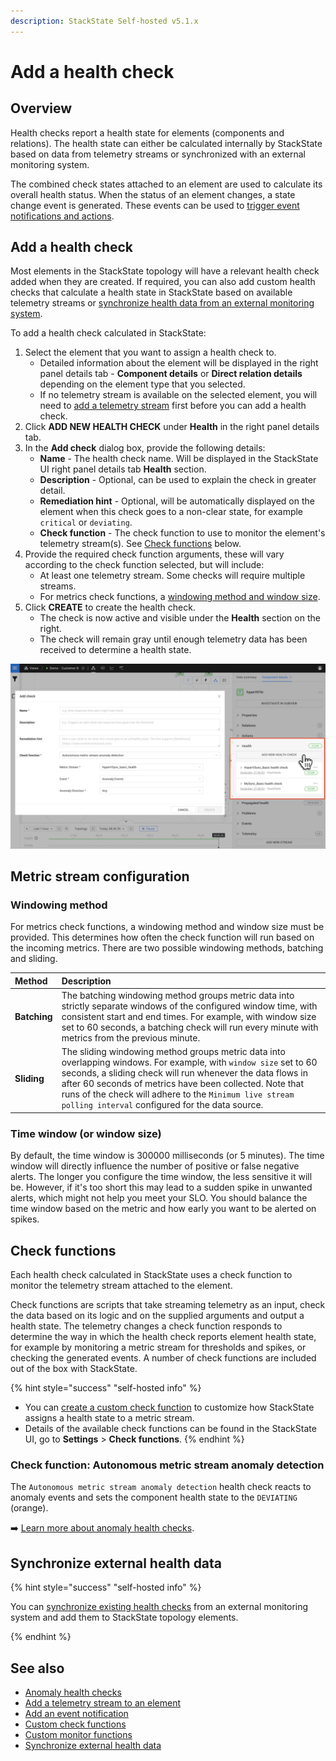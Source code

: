 ```yaml
---
description: StackState Self-hosted v5.1.x 
---
```


# Add a health check

## Overview

Health checks report a health state for elements \(components and relations\). The health state can either be calculated internally by StackState based on data from telemetry streams or synchronized with an external monitoring system.

The combined check states attached to an element are used to calculate its overall health status. When the status of an element changes, a state change event is generated. These events can be used to [trigger event notifications and actions](../events/event-notifications.md).

## Add a health check

Most elements in the StackState topology will have a relevant health check added when they are created. If required, you can also add custom health checks that calculate a health state in StackState based on available telemetry streams or [synchronize health data from an external monitoring system](add-a-health-check.md#synchronize-external-health-data).

To add a health check calculated in StackState:

1. Select the element that you want to assign a health check to.
   * Detailed information about the element will be displayed in the right panel details tab - **Component details** or **Direct relation details** depending on the element type that you selected.
   * If no telemetry stream is available on the selected element, you will need to [add a telemetry stream](../metrics/add-telemetry-to-element.md) first before you can add a health check.
2. Click **ADD NEW HEALTH CHECK** under **Health** in the right panel details tab.
3. In the **Add check** dialog box, provide the following details:
   * **Name** - The health check name. Will be displayed in the StackState UI right panel details tab **Health** section.
   * **Description** - Optional, can be used to explain the check in greater detail.
   * **Remediation hint** - Optional, will be automatically displayed on the element when this check goes to a non-clear state, for example `critical` or `deviating`.
   * **Check function** - The check function to use to monitor the element's telemetry stream\(s\). See [Check functions](add-a-health-check.md#check-functions) below.
4. Provide the required check function arguments, these will vary according to the check function selected, but will include:
   * At least one telemetry stream. Some checks will require multiple streams.
   * For metrics check functions, a [windowing method and window size](#metric-stream-configuration).
5. Click **CREATE** to create the health check.
   * The check is now active and visible under the **Health** section on the right.
   * The check will remain gray until enough telemetry data has been received to determine a health state.

![Add a health check to an element](../../.gitbook/assets/v51_add_health_check.png)

## Metric stream configuration

### Windowing method

For metrics check functions, a windowing method and window size must be provided. This determines how often the check function will run based on the incoming metrics. There are two possible windowing methods, batching and sliding.

| Method | Description |
| :--- | :--- |
| **Batching** | The batching windowing method groups metric data into strictly separate windows of the configured window time, with consistent start and end times. For example, with window size set to 60 seconds, a batching check will run every minute with metrics from the previous minute. |
| **Sliding** | The sliding windowing method groups metric data into overlapping windows. For example, with `window size` set to 60 seconds, a sliding check will run whenever the data flows in after 60 seconds of metrics have been collected. Note that runs of the check will adhere to the `Minimum live stream polling interval` configured for the data source. |

### Time window (or window size)

By default, the time window is 300000 milliseconds (or 5 minutes). The time window will directly influence the number of positive or false negative alerts. The longer you configure the time window, the less sensitive it will be. However, if it's too short this may lead to a sudden spike in unwanted alerts, which might not help you meet your SLO. You should balance the time window based on the metric and how early you want to be alerted on spikes.

## Check functions

Each health check calculated in StackState uses a check function to monitor the telemetry stream attached to the element.

Check functions are scripts that take streaming telemetry as an input, check the data based on its logic and on the supplied arguments and output a health state. The telemetry changes a check function responds to determine the way in which the health check reports element health state, for example by monitoring a metric stream for thresholds and spikes, or checking the generated events. A number of check functions are included out of the box with StackState.

{% hint style="success" "self-hosted info" %}

* You can [create a custom check function](../../develop/developer-guides/custom-functions/check-functions.md) to customize how StackState assigns a health state to a metric stream.
* Details of the available check functions can be found in the StackState UI, go to **Settings** &gt; **Check functions**.
{% endhint %}

### Check function: Autonomous metric stream anomaly detection

The `Autonomous metric stream anomaly detection` health check reacts to anomaly events and sets the component health state to the `DEVIATING` \(orange\).

➡️ [Learn more about anomaly health checks](anomaly-health-checks.md).

## Synchronize external health data

{% hint style="success" "self-hosted info" %}

You can [synchronize existing health checks](../../configure/health/health-synchronization.md) from an external monitoring system and add them to StackState topology elements.

{% endhint %}

## See also

* [Anomaly health checks](anomaly-health-checks.md)
* [Add a telemetry stream to an element](../metrics/add-telemetry-to-element.md)
* [Add an event notification](/use/events/manage-event-handlers.md#add-event-handler)
* [Custom check functions](../../develop/developer-guides/custom-functions/check-functions.md "StackState Self-Hosted only")
* [Custom monitor functions](../../develop/developer-guides/custom-functions/monitor-functions.md "StackState Self-Hosted only")
* [Synchronize external health data](../../configure/health/health-synchronization.md "StackState Self-Hosted only")
